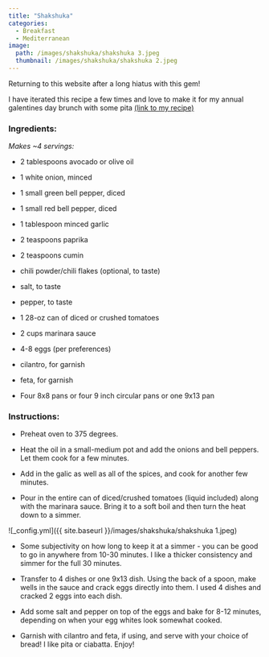 ```yaml
---
title: "Shakshuka"
categories:
  - Breakfast
  - Mediterranean
image:
  path: /images/shakshuka/shakshuka 3.jpeg
  thumbnail: /images/shakshuka/shakshuka 2.jpeg
---
```


Returning to this website after a long hiatus with this gem!

I have iterated this recipe a few times and love to make it for my annual galentines day brunch with some pita [(link to my recipe)](https://www.whatsprernacooking.com/mediterranean/bread/sides/vegan/pita/)

### Ingredients:

_Makes ~4 servings:_

* 2 tablespoons avocado or olive oil
* 1 white onion, minced
* 1 small green bell pepper, diced
* 1 small red bell pepper, diced
* 1 tablespoon minced garlic
* 2 teaspoons paprika
* 2 teaspoons cumin
* chili powder/chili flakes (optional, to taste)
* salt, to taste
* pepper, to taste
* 1 28-oz can of diced or crushed tomatoes
* 2 cups marinara sauce
* 4-8 eggs (per preferences)
* cilantro, for garnish
* feta, for garnish

* Four 8x8 pans or four 9 inch circular pans or one 9x13 pan


### Instructions:

* Preheat oven to 375 degrees.

* Heat the oil in a small-medium pot and add the onions and bell peppers. Let them cook for a few minutes. 

* Add in the galic as well as all of the spices, and cook for another few minutes. 

* Pour in the entire can of diced/crushed tomatoes (liquid included) along with the marinara sauce. Bring it to a soft boil and then turn the heat down to a simmer.

![_config.yml]({{ site.baseurl }}/images/shakshuka/shakshuka 1.jpeg)

* Some subjectivity on how long to keep it at a simmer - you can be good to go in anywhere from 10-30 minutes. I like a thicker consistency and simmer for the full 30 minutes.

* Transfer to 4 dishes or one 9x13 dish. Using the back of a spoon, make wells in the sauce and crack eggs directly into them. I used 4 dishes and cracked 2 eggs into each dish. 

* Add some salt and pepper on top of the eggs and bake for 8-12 minutes, depending on when your egg whites look somewhat cooked. 

* Garnish with cilantro and feta, if using, and serve with your choice of bread! I like pita or ciabatta. Enjoy!
